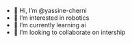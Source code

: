 - 👋 Hi, I’m @yassine-cherni
- 👀 I’m interested in robotics
- 🌱 I’m currently learning ai
- 💞️ I’m looking to collaborate on intership

<!---
yassine-cherni/yassine-cherni is a ✨ special ✨ repository because its `README.md` (this file) appears on your GitHub profile.
You can click the Preview link to take a look at your changes.
--->
